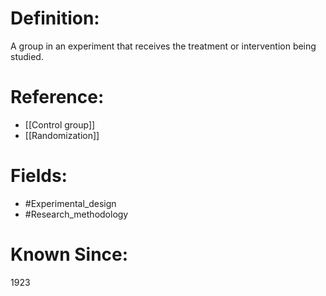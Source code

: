 

# Definition:
A group in an experiment that receives the treatment or intervention being studied.

# Reference:
- [[Control group]]
- [[Randomization]]

# Fields: 
- #Experimental_design
- #Research_methodology

# Known Since:
1923

